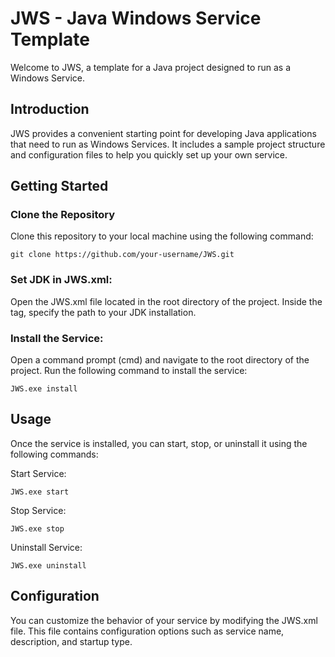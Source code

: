 # JWS - Java Windows Service Template

Welcome to JWS, a template for a Java project designed to run as a Windows Service.

## Introduction

JWS provides a convenient starting point for developing Java applications that need to run as Windows Services. It includes a sample project structure and configuration files to help you quickly set up your own service.

## Getting Started

### Clone the Repository

Clone this repository to your local machine using the following command:

```
git clone https://github.com/your-username/JWS.git
```

### Set JDK in JWS.xml:
Open the JWS.xml file located in the root directory of the project. Inside the <executable> tag, specify the path to your JDK installation.

### Install the Service:
Open a command prompt (cmd) and navigate to the root directory of the project. Run the following command to install the service:

```
JWS.exe install
```

## Usage
Once the service is installed, you can start, stop, or uninstall it using the following commands:

Start Service:
```
JWS.exe start
```

Stop Service:
```
JWS.exe stop
```

Uninstall Service:
```
JWS.exe uninstall
```

## Configuration
You can customize the behavior of your service by modifying the JWS.xml file. This file contains configuration options such as service name, description, and startup type.